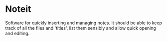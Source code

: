 Noteit
======

Software for quickly inserting and managing notes. It should be able to keep
track of all the files and 'titles', list them sensibly and allow quick opening
and editing.
